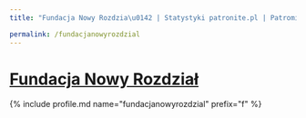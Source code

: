 ```yaml
---
title: "Fundacja Nowy Rozdzia\u0142 | Statystyki patronite.pl | Patromierz"

permalink: /fundacjanowyrozdzial
---
```


# [Fundacja Nowy Rozdział](https://patronite.pl/fundacjanowyrozdzial)

{% include profile.md name="fundacjanowyrozdzial" prefix="f" %}
